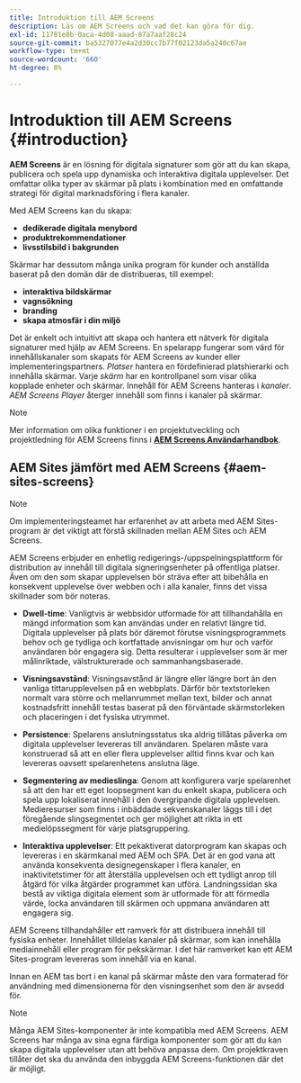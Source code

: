 ```yaml
---
title: Introduktion till AEM Screens
description: Läs om AEM Screens och vad det kan göra för dig.
exl-id: 11781e0b-0aca-4d08-aaad-87a7aaf28c24
source-git-commit: ba5327077e4a2d30cc7b77f02123da5a240c67ae
workflow-type: tm+mt
source-wordcount: '660'
ht-degree: 8%

---
```


# Introduktion till AEM Screens {#introduction}

**AEM Screens** är en lösning för digitala signaturer som gör att du kan skapa, publicera och spela upp dynamiska och interaktiva digitala upplevelser. Det omfattar olika typer av skärmar på plats i kombination med en omfattande strategi för digital marknadsföring i flera kanaler.

Med AEM Screens kan du skapa:

* **dedikerade digitala menybord**
* **produktrekommendationer**
* **livsstilsbild i bakgrunden**

Skärmar har dessutom många unika program för kunder och anställda baserat på den domän där de distribueras, till exempel:

* **interaktiva bildskärmar**
* **vagnsökning**
* **branding**
* **skapa atmosfär i din miljö**

Det är enkelt och intuitivt att skapa och hantera ett nätverk för digitala signaturer med hjälp av AEM Screens. En spelarapp fungerar som värd för innehållskanaler som skapats för AEM Screens av kunder eller implementeringspartners. *Platser* hantera en fördefinierad platshierarki och innehålla skärmar. Varje *skärm* har en kontrollpanel som visar olika kopplade enheter och skärmar. Innehåll för AEM Screens hanteras i *kanaler*. *AEM Screens Player* återger innehåll som finns i kanaler på skärmar.



>[!NOTE]
>
>Mer information om olika funktioner i en projektutveckling och projektledning för AEM Screens finns i **[AEM Screens Användarhandbok](https://experienceleague.adobe.com/en/docs/experience-manager-screens/user-guide/aem-screens-introduction)**.

## AEM Sites jämfört med AEM Screens {#aem-sites-screens}

>[!NOTE]
>
>Om implementeringsteamet har erfarenhet av att arbeta med AEM Sites-program är det viktigt att förstå skillnaden mellan AEM Sites och AEM Screens.

AEM Screens erbjuder en enhetlig redigerings-/uppspelningsplattform för distribution av innehåll till digitala signeringsenheter på offentliga platser. Även om den som skapar upplevelsen bör sträva efter att bibehålla en konsekvent upplevelse över webben och i alla kanaler, finns det vissa skillnader som bör noteras.

* **Dwell-time**: Vanligtvis är webbsidor utformade för att tillhandahålla en mängd information som kan användas under en relativt längre tid. Digitala upplevelser på plats bör däremot förutse visningsprogrammets behov och ge tydliga och kortfattade anvisningar om hur och varför användaren bör engagera sig. Detta resulterar i upplevelser som är mer målinriktade, välstrukturerade och sammanhangsbaserade.

* **Visningsavstånd**: Visningsavstånd är längre eller längre bort än den vanliga tittarupplevelsen på en webbplats. Därför bör textstorleken normalt vara större och mellanrummet mellan text, bilder och annat kostnadsfritt innehåll testas baserat på den förväntade skärmstorleken och placeringen i det fysiska utrymmet.

* **Persistence**: Spelarens anslutningsstatus ska aldrig tillåtas påverka om digitala upplevelser levereras till användaren. Spelaren måste vara konstruerad så att en eller flera upplevelser alltid finns kvar och kan levereras oavsett spelarenhetens anslutna läge.

* **Segmentering av medieslinga**: Genom att konfigurera varje spelarenhet så att den har ett eget loopsegment kan du enkelt skapa, publicera och spela upp lokaliserat innehåll i den övergripande digitala upplevelsen. Medieresurser som finns i inbäddade sekvenskanaler läggs till i det föregående slingsegmentet och ger möjlighet att rikta in ett medielöpssegment för varje platsgruppering.

* **Interaktiva upplevelser**: Ett pekaktiverat datorprogram kan skapas och levereras i en skärmkanal med AEM och SPA. Det är en god vana att använda konsekventa designegenskaper i flera kanaler, en inaktivitetstimer för att återställa upplevelsen och ett tydligt anrop till åtgärd för vilka åtgärder programmet kan utföra. Landningssidan ska bestå av viktiga digitala element som är utformade för att förmedla värde, locka användaren till skärmen och uppmana användaren att engagera sig.

AEM Screens tillhandahåller ett ramverk för att distribuera innehåll till fysiska enheter. Innehållet tilldelas kanaler på skärmar, som kan innehålla mediainnehåll eller program för pekskärmar. I det här ramverket kan ett AEM Sites-program levereras som innehåll via en kanal.

Innan en AEM tas bort i en kanal på skärmar måste den vara formaterad för användning med dimensionerna för den visningsenhet som den är avsedd för.

>[!NOTE]
>Många AEM Sites-komponenter är inte kompatibla med AEM Screens. AEM Screens har många av sina egna färdiga komponenter som gör att du kan skapa digitala upplevelser utan att behöva anpassa dem. Om projektkraven tillåter det ska du använda den inbyggda AEM Screens-funktionen där det är möjligt.

